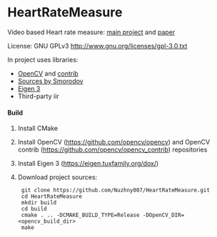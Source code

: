 # HeartRateMeasure

Video based Heart rate measure: [main project](http://people.csail.mit.edu/mrub/vidmag/) and [paper](http://people.csail.mit.edu/mrub/vidmag/papers/Balakrishnan_Detecting_Pulse_from_2013_CVPR_paper.pdf)

License: GNU GPLv3 http://www.gnu.org/licenses/gpl-3.0.txt 

In project uses libraries:
- [OpenCV](https://github.com/opencv/opencv) and [contrib](https://github.com/opencv/opencv_contrib)
- [Sources by Smorodov](http://www.compvision.ru/forum/index.php?/topic/1512-%D0%B8%D0%B7%D0%BC%D0%B5%D1%80%D0%B8%D1%82%D0%B5%D0%BB%D1%8C-%D0%BF%D1%83%D0%BB%D1%8C%D1%81%D0%B0-%D0%BF%D0%BE-%D0%B8%D0%B7%D0%BE%D0%B1%D1%80%D0%B0%D0%B6%D0%B5%D0%BD%D0%B8%D1%8E-%D1%83%D1%87%D0%B0%D1%81%D1%82%D0%BA%D0%B0-%D0%BA%D0%BE%D0%B6%D0%B8/)
- [Eigen 3](https://eigen.tuxfamily.org/dox/)
- Third-party iir

#### Build

1. Install CMake
2. Install OpenCV (https://github.com/opencv/opencv) and OpenCV contrib (https://github.com/opencv/opencv_contrib) repositories
3. Install Eigen 3 (https://eigen.tuxfamily.org/dox/)
4. Download project sources:
      
        git clone https://github.com/Nuzhny007/HeartRateMeasure.git
        cd HeartRateMeasure
        mkdir build
        cd build
        cmake . .. -DCMAKE_BUILD_TYPE=Release -DOpenCV_DIR=<opencv_build_dir>
        make

